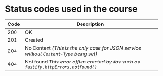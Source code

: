 # Status codes used in the course

Code | Description
--- | ---
200 | OK
201 | Created
204 | No Content *(This is the only case for JSON service without `Content-Type` being set)*
404 | Not found *This error offten created by libs such as `fastify.httpErrors.notFound()`*